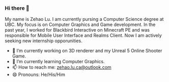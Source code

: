 ### Hi there 👋 
My name is Zehao Lu. I am currently pursing a Computer Science degree at UBC. My focus is on Computer Graphics and Game development. In the past year, I worked for Blackbird Interactive on Minecraft PE and was responsible for Mobile User Interface and Realms Client. Now I am actively seeking new internship opporunities.

<!--
**ZehaoLu01/ZehaoLu01** is a ✨ _special_ ✨ repository because its `README.md` (this file) appears on your GitHub profile.

Here are some ideas to get you started:

- 🔭 I’m currently working on 3D renderer and my Unreal 5 Online Shooter Game.
- 🌱 I’m currently learning Computer Graphics.
- 📫 How to reach me: zehao.lu.ca@outlook.com
- 😄 Pronouns: He/His/Him
- ⚡ Fun fact: ...
-->
- 🔭 I’m currently working on 3D renderer and my Unreal 5 Online Shooter Game.
- 🌱 I’m currently learning Computer Graphics.
- 📫 How to reach me: zehao.lu.ca@outlook.com
- 😄 Pronouns: He/His/Him
